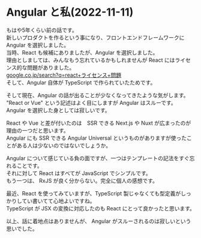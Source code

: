 # Angular と私(2022-11-11)

もはや5年くらい前の話です。  
新しいプロダクトを作るという事になり、フロントエンドフレームワークに Angular を選択しました。  
当時、React も候補にありましたが、Angular を選択しました。  
理由としましては、みんなもう忘れているかもしれませんが React にはライセンス的な問題がありました。  
[google.co.jp/search?q=react+ライセンス+問題](https://www.google.co.jp/search?q=react+%E3%83%A9%E3%82%A4%E3%82%BB%E3%83%B3%E3%82%B9+%E5%95%8F%E9%A1%8C)  
そして、Angular 自体が TypeScript で作られていたためです。

そして現在、Angular の話が出ることが少なくなってきたような気がします。  
"React or Vue" という記述はよく目にしますが Angular はスルーです。  
Angular を選択した身としては寂しいです。  

React や Vue と差が付いたのは　SSR できる Next.js や Nuxt が広まったのが理由の一つだと思います。  
Angular にも SSR できる Angular Universal というものがありますが使ったことがある人は少ないのではないでしょうか。  

Angular について感じている負の面ですが、一つはテンプレートの記法をすぐ忘れることです。  
それに対して React はすべてが JavaScript でシンプルです。  
もう一つは、 RxJS が良く分からない。完全に個人の感想です。  

最近、React を使ってみていますが、TypeScript 製じゃなくても型定義がしっかりしてい書いてて心地よいですね。  
TypeScript が JSX の変換に対応したのも React にとって良かったと思います。  

以上、話に着地点はありませんが、 Angular がスルーされるのは寂しいという思いでした。

